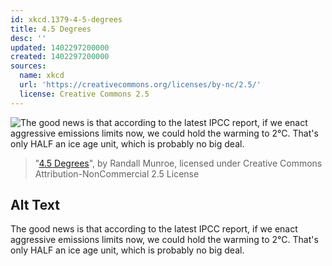 ```yaml
---
id: xkcd.1379-4-5-degrees
title: 4.5 Degrees
desc: ''
updated: 1402297200000
created: 1402297200000
sources:
  name: xkcd
  url: 'https://creativecommons.org/licenses/by-nc/2.5/'
  license: Creative Commons 2.5
---
```

![The good news is that according to the latest IPCC report, if we enact aggressive emissions limits now, we could hold the warming to 2°C. That's only HALF an ice age unit, which is probably no big deal.](https://imgs.xkcd.com/comics/4_5_degrees.png)
> "[4.5 Degrees](https://xkcd.com/1379/)", by Randall Munroe, licensed under Creative Commons Attribution-NonCommercial 2.5 License

## Alt Text
The good news is that according to the latest IPCC report, if we enact aggressive emissions limits now, we could hold the warming to 2°C. That's only HALF an ice age unit, which is probably no big deal.
